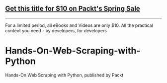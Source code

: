 ## [Get this title for $10 on Packt's Spring Sale](https://www.packt.com/B11487?utm_source=github&utm_medium=packt-github-repo&utm_campaign=spring_10_dollar_2022)
-----
For a limited period, all eBooks and Videos are only $10. All the practical content you need \- by developers, for developers

# Hands-On-Web-Scraping-with-Python
Hands-On Web Scraping with Python, published by Packt
